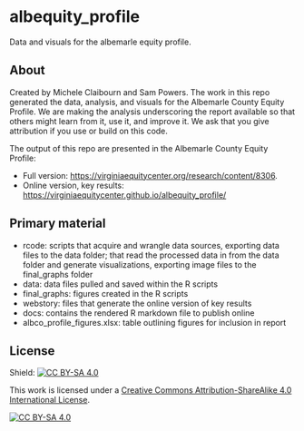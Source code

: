 # albequity_profile
Data and visuals for the albemarle equity profile.

## About
Created by Michele Claibourn and Sam Powers. The work in this repo generated the data, analysis, and visuals for the Albemarle County Equity Profile. We are making the analysis underscoring the report available so that others might learn from it, use it, and improve it. We ask that you give attribution if you use or build on this code.

The output of this repo are presented in the Albemarle County Equity Profile:

* Full version: https://virginiaequitycenter.org/research/content/8306.
* Online version, key results: https://virginiaequitycenter.github.io/albequity_profile/

## Primary material

* rcode: scripts that acquire and wrangle data sources, exporting data files to the data folder; that read the processed data in from the data folder and generate visualizations, exporting image files to the final_graphs folder
* data: data files pulled and saved within the R scripts
* final_graphs: figures created in the R scripts
* webstory: files that generate the online version of key results
* docs: contains the rendered R markdown file to publish online
* albco_profile_figures.xlsx: table outlining figures for inclusion in report

## License
Shield: [![CC BY-SA 4.0][cc-by-sa-shield]][cc-by-sa]

This work is licensed under a
[Creative Commons Attribution-ShareAlike 4.0 International License][cc-by-sa].

[![CC BY-SA 4.0][cc-by-sa-image]][cc-by-sa]

[cc-by-sa]: http://creativecommons.org/licenses/by-sa/4.0/
[cc-by-sa-image]: https://licensebuttons.net/l/by-sa/4.0/88x31.png
[cc-by-sa-shield]: https://img.shields.io/badge/License-CC%20BY--SA%204.0-lightgrey.svg
